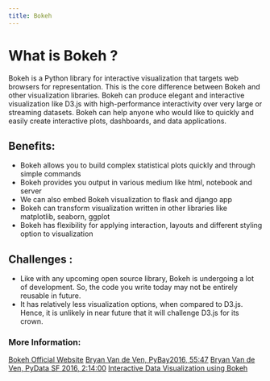 ```yaml
---
title: Bokeh
---
```

# What is Bokeh ?
Bokeh is a Python library for interactive visualization that targets web browsers for representation. This is the core difference between Bokeh and other visualization libraries. Bokeh can produce elegant and interactive visualization like D3.js with high-performance interactivity over very large or streaming datasets. Bokeh can help anyone who would like to quickly and easily create interactive plots, dashboards, and data applications.

## Benefits:
* Bokeh allows you to build complex statistical plots quickly and through simple commands
* Bokeh provides you output in various medium like html, notebook and server
* We can also embed Bokeh visualization to flask and django app
* Bokeh can transform visualization written in other libraries like matplotlib, seaborn, ggplot
* Bokeh has flexibility for applying interaction, layouts and different styling option to visualization

## Challenges :
* Like with any upcoming open source library, Bokeh is undergoing a lot of development. So, the code you write today may not be entirely reusable in future.
* It has relatively less visualization options, when compared to D3.js. Hence, it is unlikely in near future that it will challenge D3.js for its crown.

### More Information:
[Bokeh Official Website](https://bokeh.pydata.org/en/latest/)
[Bryan Van de Ven, PyBay2016, 55:47](https://www.youtube.com/watch?v=xqwCxuEBpxk)
[Bryan Van de Ven, PyData SF 2016, 2:14:00](https://www.youtube.com/watch?v=M1-MVYLONZc)
[Interactive Data Visualization using Bokeh](https://www.analyticsvidhya.com/blog/2015/08/interactive-data-visualization-library-python-bokeh/)

